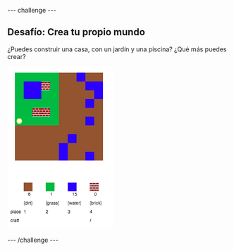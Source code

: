 --- challenge ---
## Desafío: Crea tu propio mundo

¿Puedes construir una casa, con un jardín y una piscina? ¿Qué más puedes crear?

![screenshot](images/craft-build-example.png)

--- /challenge ---